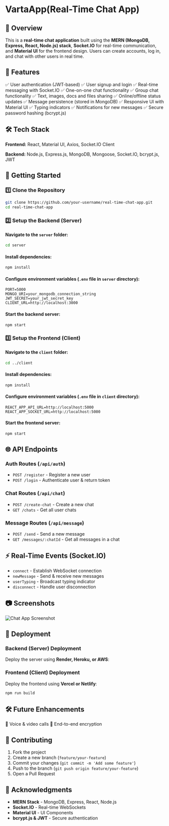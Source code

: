# VartaApp(Real-Time Chat App)

## 📌 Overview
This is a **real-time chat application** built using the **MERN (MongoDB, Express, React, Node.js) stack**, **Socket.IO** for real-time communication, and **Material UI** for the frontend design. Users can create accounts, log in, and chat with other users in real time.

## 🎯 Features
✅ User authentication (JWT-based)
✅ User signup and login
✅ Real-time messaging with Socket.IO
✅ One-on-one chat functionality
✅ Group chat functionality
✅ Text, images, docs and files sharing
✅ Online/offline status updates
✅ Message persistence (stored in MongoDB)
✅ Responsive UI with Material UI
✅ Typing indicators
✅ Notifications for new messages
✅ Secure password hashing (bcrypt.js)

## 🛠️ Tech Stack
**Frontend:** React, Material UI, Axios, Socket.IO Client

**Backend:** Node.js, Express.js, MongoDB, Mongoose, Socket.IO, bcrypt.js, JWT

## 🚀 Getting Started

### 1️⃣ Clone the Repository
```bash
git clone https://github.com/your-username/real-time-chat-app.git
cd real-time-chat-app
```

### 2️⃣ Setup the Backend (Server)
#### Navigate to the `server` folder:
```bash
cd server
```
#### Install dependencies:
```bash
npm install
```
#### Configure environment variables (`.env` file in `server` directory):
```env
PORT=5000
MONGO_URI=your_mongodb_connection_string
JWT_SECRET=your_jwt_secret_key
CLIENT_URL=http://localhost:3000
```
#### Start the backend server:
```bash
npm start
```

### 3️⃣ Setup the Frontend (Client)
#### Navigate to the `client` folder:
```bash
cd ../client
```
#### Install dependencies:
```bash
npm install
```
#### Configure environment variables (`.env` file in `client` directory):
```env
REACT_APP_API_URL=http://localhost:5000
REACT_APP_SOCKET_URL=http://localhost:5000
```
#### Start the frontend server:
```bash
npm start
```

## 🌐 API Endpoints
### **Auth Routes** (`/api/auth`)
- `POST /register` - Register a new user
- `POST /login` - Authenticate user & return token

### **Chat Routes** (`/api/chat`)
- `POST /create-chat` - Create a new chat
- `GET /chats` - Get all user chats

### **Message Routes** (`/api/message`)
- `POST /send` - Send a new message
- `GET /messages/:chatId` - Get all messages in a chat

## ⚡ Real-Time Events (Socket.IO)
- `connect` - Establish WebSocket connection
- `newMessage` - Send & receive new messages
- `userTyping` - Broadcast typing indicator
- `disconnect` - Handle user disconnection

## 📷 Screenshots
![Chat App Screenshot](https://your-image-url.com/screenshot.png)

## 🚀 Deployment
### **Backend (Server) Deployment**
Deploy the server using **Render, Heroku, or AWS**:

### **Frontend (Client) Deployment**
Deploy the frontend using **Vercel or Netlify**:
```bash
npm run build
```

## 🛠️ Future Enhancements
🔹 Voice & video calls
🔹 End-to-end encryption

## 🤝 Contributing
1. Fork the project
2. Create a new branch (`feature/your-feature`)
3. Commit your changes (`git commit -m 'Add some feature'`)
4. Push to the branch (`git push origin feature/your-feature`)
5. Open a Pull Request


## 🙌 Acknowledgments
- **MERN Stack** - MongoDB, Express, React, Node.js
- **Socket.IO** - Real-time WebSockets
- **Material UI** - UI Components
- **bcrypt.js & JWT** - Secure authentication

